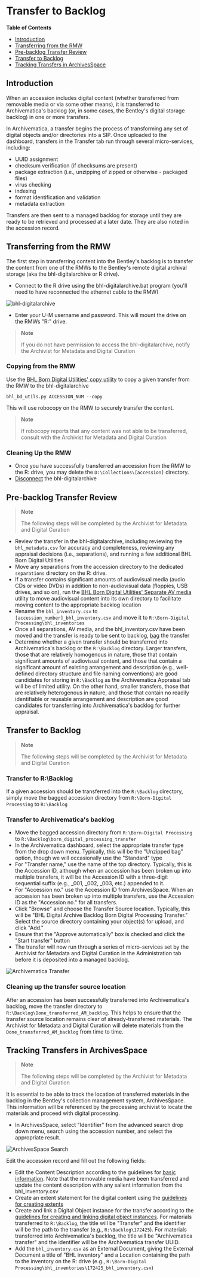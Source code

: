 # Transfer to Backlog

**Table of Contents**
- [Introduction](#introduction)
- [Transferring from the RMW](#transferring-from-the-rmw)
- [Pre-backlog Transfer Review](#pre-backlog-transfer-review)
- [Transfer to Backlog](#transfer-to-backlog-1)
- [Tracking Transfers in ArchivesSpace](#tracking-transfers-in-archivesspace)

## Introduction
When an accession includes digital content (whether transferred from removable media or via some other means), it is transferred to Archivematica's backlog (or, in some cases, the Bentley's digital storage backlog) in one or more transfers. 

In Archivematica, a transfer begins the process of transforming any set of digital objects and/or directories into a SIP. Once uploaded to the dashboard, transfers in the Transfer tab run through several micro-services, including:

- UUID assignment
- checksum verification (if checksums are present)
- package extraction (i.e., unzipping of zipped or otherwise - packaged files)
- virus checking
- indexing
- format identification and validation
- metadata extraction

Transfers are then sent to a managed backlog for storage until they are ready to be retrieved and processed at a later date. They are also noted in the accession record.

## Transferring from the RMW
The first step in transferring content into the Bentley's backlog is to transfer the content from one of the RMWs to the Bentley's remote digital archival storage (aka the bhl-digitalarchive or R drive).

- Connect to the R drive using the bhl-digitalarchive.bat program (you'll need to have reconnected the ethernet cable to the RMW)

![bhl-digitalarchive](images/bhl_digitalarchive.png "bhl-digitalarchive")

- Enter your U-M username and password. This will mount the drive on the RMWs "R:" drive.

> **Note**
>
> If you do not have permission to access the bhl-digitalarchive, notify the Archivist for Metadata and Digital Curation

### Copying from the RMW
Use the [BHL Born Digital Utilities' copy utility](https://github.com/bentley-historical-library/bhl_born_digital_utils#copy-accession-from-rmw) to copy a given transfer from the RMW to the bhl-digitalarchive

`bhl_bd_utils.py ACCESSION_NUM --copy`

This will use robocopy on the RMW to securely transfer the content.

> **Note**
>
> If robocopy reports that any content was not able to be transferred, consult with the Archivist for Metadata and Digital Curation

### Cleaning Up the RMW
- Once you have successfully transferred an accession from the RMW to the R: drive, you may delete the `D:\Collections\[accession]` directory.
- [Disconnect](http://www.wikihow.com/Disconnect-a-Mapped-Network-Drive) the bhl-digitalarchive

## Pre-backlog Transfer Review
> **Note**
>
> The following steps will be completed by the Archivist for Metadata and Digital Curation

- Review the transfer in the bhl-digitalarchive, including reviewing the `bhl_metadata.csv` for accuracy and completeness, reviewing any appraisal decisions (i.e., separations), and running a few additional BHL Born Digital Utilities
- Move any separations from the accession directory to the dedicated `separations` directory on the R: drive.
- If a transfer contains significant amounts of audiovisual media (audio CDs or video DVDs) in addition to non-audiovisual data (floppies, USB drives, and so on), run the [BHL Born Digital Utilities' Separate AV media](https://github.com/bentley-historical-library/bhl_born_digital_utils#separate-av-media) utility to move audiovisual content into its own directory to facilitate moving content to the appropriate backlog location
- Rename the `bhl_inventory.csv` to `[accession_number]_bhl_inventory.csv` and move it to `R:\Born-Digital Processing\bhl_inventories`
- Once all separations, AV media, and the bhl_inventory.csv have been moved and the transfer is ready to be sent to backlog, [bag](https://tools.ietf.org/html/draft-kunze-bagit-12) the transfer
- Determine whether a given transfer should be transferred into Archivematica's backlog or the `R:\Backlog` directory. Larger transfers, those that are relatively homogenous in nature, those that contain significant amounts of audiovisual content, and those that contain a significant amount of existing arrangement and description (e.g., well-defined directory structure and file naming conventions) are good candidates for storing in `R:\Backlog` as the Archivematica Appraisal tab will be of limited utility. On the other hand, smaller transfers, those that are relatively heterogenous in nature, and those that contain no readily identifiable or reusable arrangement and description are good candidates for transferring into Archivematica's backlog for further appraisal.

## Transfer to Backlog
> **Note**
>
> The following steps will be completed by the Archivist for Metadata and Digital Curation

### Transfer to R:\Backlog
If a given accession should be transferred into the `R:\Backlog` directory, simply move the bagged accession directory from `R:\Born-Digital Processing` to `R:\Backlog`

### Transfer to Archivematica's backlog
- Move the bagged accession directory from `R:\Born-Digital Processing` to `R:\Backlog\born_digital_processing_transfer`
- In the Archivematica dashboard, select the appropriate transfer type from the drop down menu. Typically, this will be the "Unzipped bag" option, though we will occasionally use the "Standard" type
- For "Transfer name," use the name of the top directory. Typically, this is the Accession ID, although when an accession has been broken up into multiple transfers, it will be the Accession ID with a three-digit sequential suffix (e.g., _001, _002, _003, etc.) appended to it.
- For "Accession no." use the Accession ID from ArchivesSpace. When an accession has been broken up into multiple transfers, use the Accession ID as the "Accession no." for all transfers.
- Click "Browse" and choose the Transfer Source location. Typically, this will be "BHL Digital Archive Backlog Born Digital Processing Transfer." Select the source directory containing your object(s) for upload, and click "Add."
- Ensure that the "Approve automatically" box is checked and click the "Start transfer" button
- The transfer will now run through a series of micro-services set by the Archivist for Metadata and Digital Curation in the Administration tab before it is deposited into a managed backlog.

![Archivematica Transfer](images/archivematica_transfer.png "Archivematica Transfer")

### Cleaning up the transfer source location
After an accession has been successfully transferred into Archivematica's backlog, move the transfer directory to `R:\Backlog\Done_transferred_AM_backlog`. This helps to ensure that the transfer source location remains clear of already-transferred materials. The Archivist for Metadata and Digital Curation will delete materials from the `Done_transferred_AM_backlog` from time to time.

## Tracking Transfers in ArchivesSpace
> **Note**
>
> The following steps will be completed by the Archivist for Metadata and Digital Curation

It is essential to be able to track the location of transferred materials in the backlog in the Bentley's collection management system, ArchivesSpace. This information will be referenced by the processing archivist to locate the materials and proceed with digital processing.

- In ArchivesSpace, select "Identifier" from the advanced search drop down menu, search using the accession number, and select the appropriate result.

![ArchivesSpace Search](images/archivesspace_search.png "ArchivesSpace Search")

Edit the accession record and fill out the following fields:
- Edit the Content Description according to the guidelines for [basic information](https://sites.google.com/a/umich.edu/bhl-archival-curation/accessions/archivesspace-accessions#info). Note that the removable media have been transferred and update the content description with any salient information from the bhl_inventory.csv
- Create an extent statement for the digital content using the [guidelines for creating extents](https://sites.google.com/a/umich.edu/bhl-archival-curation/accessions/archivesspace-accessions#extents)
- Create and link a Digital Object instance for the transfer according to the [guidelines for creating and linking digital object instances](https://sites.google.com/a/umich.edu/bhl-archival-curation/accessions/archivesspace-accessions#digiobjs). For materials transferred to `R:\Backlog`, the title will be "Transfer" and the identifier will be the path to the transfer (e.g., `R:\Backlog\172425`). For materials transferred into Archivematica's backlog, the title will be "Archivematica transfer" and the identifier will be the Archivematica transfer UUID.
- Add the `bhl_inventory.csv` as an External Document, giving the External Document a title of "BHL inventory" and a Location containing the path to the inventory on the R: drive (e.g., `R:\Born-Digital Processing\bhl_inventories\172425_bhl_inventory.csv`)


